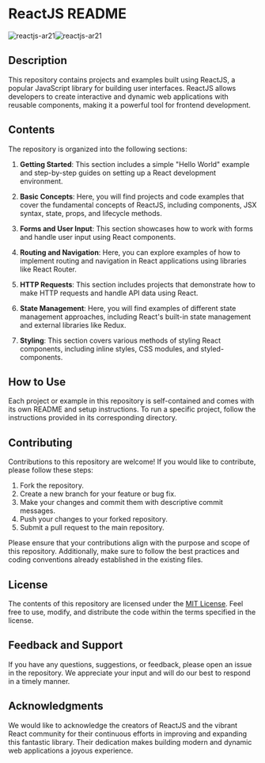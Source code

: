 # ReactJS README

![reactjs-ar21](https://github.com/AK0561/FullStack-Development/assets/97022114/2d2c3990-b733-46da-96ce-160856db2a5f)![reactjs-ar21](https://github.com/AK0561/FullStack-Development/assets/97022114/2d2c3990-b733-46da-96ce-160856db2a5f)

## Description

This repository contains projects and examples built using ReactJS, a popular JavaScript library for building user interfaces. ReactJS allows developers to create interactive and dynamic web applications with reusable components, making it a powerful tool for frontend development.

## Contents

The repository is organized into the following sections:

1. **Getting Started**: This section includes a simple "Hello World" example and step-by-step guides on setting up a React development environment.

2. **Basic Concepts**: Here, you will find projects and code examples that cover the fundamental concepts of ReactJS, including components, JSX syntax, state, props, and lifecycle methods.

3. **Forms and User Input**: This section showcases how to work with forms and handle user input using React components.

4. **Routing and Navigation**: Here, you can explore examples of how to implement routing and navigation in React applications using libraries like React Router.

5. **HTTP Requests**: This section includes projects that demonstrate how to make HTTP requests and handle API data using React.

6. **State Management**: Here, you will find examples of different state management approaches, including React's built-in state management and external libraries like Redux.

7. **Styling**: This section covers various methods of styling React components, including inline styles, CSS modules, and styled-components.

## How to Use

Each project or example in this repository is self-contained and comes with its own README and setup instructions. To run a specific project, follow the instructions provided in its corresponding directory.

## Contributing

Contributions to this repository are welcome! If you would like to contribute, please follow these steps:

1. Fork the repository.
2. Create a new branch for your feature or bug fix.
3. Make your changes and commit them with descriptive commit messages.
4. Push your changes to your forked repository.
5. Submit a pull request to the main repository.

Please ensure that your contributions align with the purpose and scope of this repository. Additionally, make sure to follow the best practices and coding conventions already established in the existing files.

## License

The contents of this repository are licensed under the [MIT License](LICENSE). Feel free to use, modify, and distribute the code within the terms specified in the license.

## Feedback and Support

If you have any questions, suggestions, or feedback, please open an issue in the repository. We appreciate your input and will do our best to respond in a timely manner.

## Acknowledgments

We would like to acknowledge the creators of ReactJS and the vibrant React community for their continuous efforts in improving and expanding this fantastic library. Their dedication makes building modern and dynamic web applications a joyous experience.
